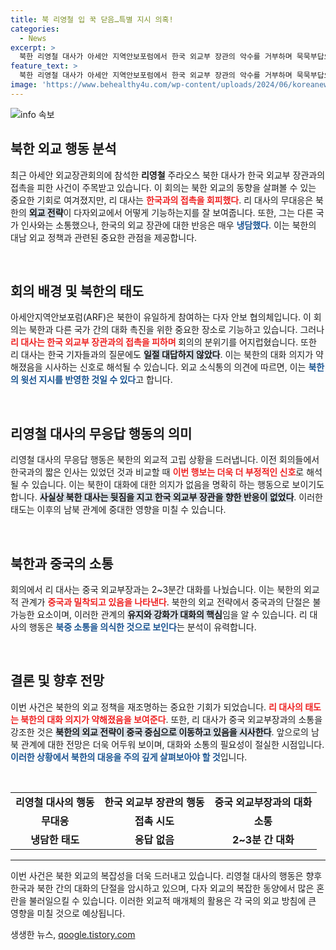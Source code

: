 ```yaml
---
title: 북 리영철 입 꾹 닫음…특별 지시 의혹!
categories:
  - News
excerpt: >
  북한 리영철 대사가 아세안 지역안보포럼에서 한국 외교부 장관의 악수를 거부하며 묵묵부답으로 일관했다. 대신 중국 외교부장과는 대화를 나누며 북중 밀착을 과시, 긴장된 한반도 정세가 더욱 부각되고 있다.
feature_text: >
  북한 리영철 대사가 아세안 지역안보포럼에서 한국 외교부 장관의 악수를 거부하며 묵묵부답으로 일관했다. 대신 중국 외교부장과는 대화를 나누며 북중 밀착을 과시, 긴장된 한반도 정세가 더욱 부각되고 있다.
image: 'https://www.behealthy4u.com/wp-content/uploads/2024/06/koreanews.jpg'
---
```


<p><img src="https://www.behealthy4u.com/wp-content/uploads/2024/06/koreanews.jpg" alt="info 속보" /></p>

<h2 data-ke-size="size26">북한 외교 행동 분석</h2>

<p data-ke-size="size16">최근 아세안 외교장관회의에 참석한 <b>리영철</b> 주라오스 북한 대사가 한국 외교부 장관과의 접촉을 피한 사건이 주목받고 있습니다. 이 회의는 북한 외교의 동향을 살펴볼 수 있는 중요한 기회로 여겨졌지만, 리 대사는 <b><span style="color: #ee2323;">한국과의 접촉을 회피했다</span></b>. 리 대사의 무대응은 북한의 <b><span style="background-color: #21538527;">외교 전략</span></b>이 다자외교에서 어떻게 기능하는지를 잘 보여줍니다. 또한, 그는 다른 국가 인사와는 소통했으나, 한국의 외교 장관에 대한 반응은 매우 <b><span style="color: #1a5490;">냉담했다</span></b>. 이는 북한의 대남 외교 정책과 관련된 중요한 관점을 제공합니다.</p>

<p data-ke-size="size16">&nbsp;</p>

<h2 data-ke-size="size26">회의 배경 및 북한의 태도</h2>

<p data-ke-size="size16">아세안지역안보포럼(ARF)은 북한이 유일하게 참여하는 다자 안보 협의체입니다. 이 회의는 북한과 다른 국가 간의 대화 촉진을 위한 중요한 장소로 기능하고 있습니다. 그러나 <b><span style="color: #ee2323;">리 대사는 한국 외교부 장관과의 접촉을 피하며 </span></b>회의의 분위기를 어지럽혔습니다. 또한 리 대사는 한국 기자들과의 질문에도 <b><span style="background-color: #21538527;">일절 대답하지 않았다</span></b>. 이는 북한의 대화 의지가 약해졌음을 시사하는 신호로 해석될 수 있습니다. 외교 소식통의 의견에 따르면, 이는 <b><span style="color: #1a5490;">북한의 윗선 지시를 반영한 것일 수 있다</span></b>고 합니다.</p>

<p data-ke-size="size16">&nbsp;</p>

<h2 data-ke-size="size26">리영철 대사의 무응답 행동의 의미</h2>

<p data-ke-size="size16">리영철 대사의 무응답 행동은 북한의 외교적 고립 상황을 드러냅니다. 이전 회의들에서 한국과의 짧은 인사는 있었던 것과 비교할 때 <b><span style="color: #ee2323;">이번 행보는 더욱 더 부정적인 신호</span></b>로 해석될 수 있습니다. 이는 북한이 대화에 대한 의지가 없음을 명확히 하는 행동으로 보이기도 합니다. <b><span style="background-color: #21538527;">사실상 북한 대사는 뒷짐을 지고 한국 외교부 장관을 향한 반응이 없었다</span></b>. 이러한 태도는 이후의 남북 관계에 중대한 영향을 미칠 수 있습니다.</p>

<p data-ke-size="size16">&nbsp;</p>

<h2 data-ke-size="size26">북한과 중국의 소통</h2>

<p data-ke-size="size16">회의에서 리 대사는 중국 외교부장과는 2~3분간 대화를 나눴습니다. 이는 북한의 외교적 관계가 <b><span style="color: #ee2323;">중국과 밀착되고 있음을 나타낸다</span></b>. 북한의 외교 전략에서 중국과의 단절은 불가능한 요소이며, 이러한 관계의 <b><span style="background-color: #21538527;">유지와 강화가 대화의 핵심</span></b>임을 알 수 있습니다. 리 대사의 행동은 <b><span style="color: #1a5490;">북중 소통을 의식한 것으로 보인다</span></b>는 분석이 유력합니다.</p>

<p data-ke-size="size16">&nbsp;</p>

<h2 data-ke-size="size26">결론 및 향후 전망</h2>

<p data-ke-size="size16">이번 사건은 북한의 외교 정책을 재조명하는 중요한 기회가 되었습니다. <b><span style="color: #ee2323;">리 대사의 태도는 북한의 대화 의지가 약해졌음을 보여준다</span></b>. 또한, 리 대사가 중국 외교부장과의 소통을 강조한 것은 <b><span style="background-color: #21538527;">북한의 외교 전략이 중국 중심으로 이동하고 있음을 시사한다</span></b>. 앞으로의 남북 관계에 대한 전망은 더욱 어두워 보이며, 대화와 소통의 필요성이 절실한 시점입니다. <b><span style="color: #1a5490;">이러한 상황에서 북한의 대응을 주의 깊게 살펴보아야 할 것</span></b>입니다.</p>

<p data-ke-size="size16">&nbsp;</p> 

<table style="width:100%; border-collapse:collapse;">
<tr>
<td style="text-align: center; height: 17px;"><b>리영철 대사의 행동</b></td>
<td style="text-align: center; height: 17px;"><b>한국 외교부 장관의 행동</b></td>
<td style="text-align: center; height: 17px;"><b>중국 외교부장과의 대화</b></td>
</tr>
<tr>
<td style="text-align: center; height: 17px;"><b>무대응</b></td>
<td style="text-align: center; height: 17px;"><b>접촉 시도</b></td>
<td style="text-align: center; height: 17px;"><b>소통</b></td>
</tr>
<tr>
<td style="text-align: center; height: 17px;"><b>냉담한 태도</b></td>
<td style="text-align: center; height: 17px;"><b>응답 없음</b></td>
<td style="text-align: center; height: 17px;"><b>2~3분 간 대화</b></td>
</tr>
</table> 

<hr/> 

<p data-ke-size="size16">이번 사건은 북한 외교의 복잡성을 더욱 드러내고 있습니다. 리영철 대사의 행동은 향후 한국과 북한 간의 대화의 단절을 암시하고 있으며, 다자 외교의 복잡한 동양에서 많은 혼란을 불러일으킬 수 있습니다. 이러한 외교적 매개체의 활용은 각 국의 외교 방침에 큰 영향을 미칠 것으로 예상됩니다.</p>
생생한 뉴스, <a href="https://qoogle.tistory.com" rel="dofollow">qoogle.tistory.com</a>


